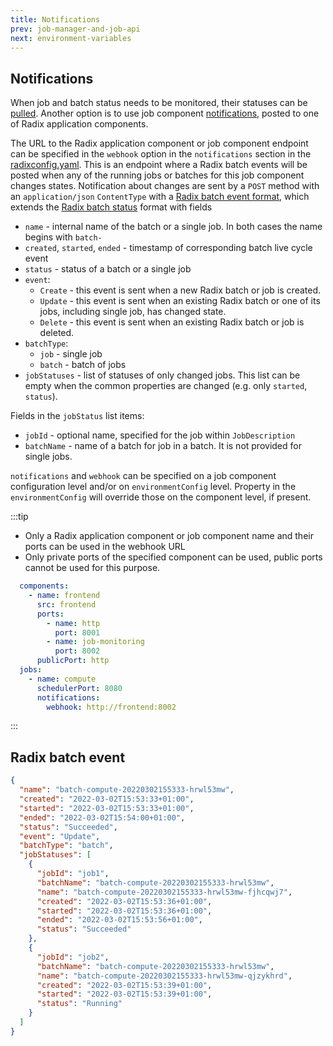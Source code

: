 ```yaml
---
title: Notifications
prev: job-manager-and-job-api
next: environment-variables
---
```


## Notifications

When job and batch status needs to be monitored, their statuses can be [pulled](docs/guides/jobs/job-manager-and-job-api.md#get-a-state-of-a-batch). Another option is to use job component [notifications](/radix-config/index.md#notifications), posted to one of Radix application components.

The URL to the Radix application component or job component endpoint can be specified in the `webhook` option in the `notifications` section in the [radixconfig.yaml](/radix-config/index.md). This is an endpoint where a Radix batch events will be posted when any of the running jobs or batches for this job component changes states. Notification about changes are sent by a `POST` method with an `application/json` `ContentType` with a [Radix batch event format](#radix-batch-event), which extends the [Radix batch status](./job-manager-and-job-api.md#get-a-state-of-a-batch) format with fields
* `name` - internal name of the batch or a single job. In both cases the name begins with `batch-`
* `created`, `started`, `ended` - timestamp of corresponding batch live cycle event
* `status` - status of a batch or a single job
* `event`:
  * `Create` - this event is sent when a new Radix batch or job is created.
  * `Update` - this event is sent when an existing Radix batch or one of its jobs, including single job, has changed state.
  * `Delete` - this event is sent when an existing Radix batch or job is deleted.
* `batchType`:
  * `job` - single job
  * `batch` - batch of jobs
* `jobStatuses` - list of statuses of only changed jobs. This list can be empty when the common properties are changed (e.g. only `started`, `status`). 

Fields in the `jobStatus` list items:
* `jobId` - optional name, specified for the job within `JobDescription`
* `batchName` - name of a batch for job in a batch. It is not provided for single jobs.

`notifications` and `webhook` can be specified on a job component configuration level and/or on `environmentConfig` level. Property in the `environmentConfig` will override those on the component level, if present.

:::tip
* Only a Radix application component or job component name and their ports can be used in the webhook URL
* Only private ports of the specified component can be used, public ports cannot be used for this purpose.
```yaml
  components:
    - name: frontend
      src: frontend
      ports:
        - name: http
          port: 8001
        - name: job-monitoring
          port: 8002
      publicPort: http
  jobs:
    - name: compute
      schedulerPort: 8080
      notifications:
        webhook: http://frontend:8002

```
:::

## Radix batch event
```json
{
  "name": "batch-compute-20220302155333-hrwl53mw",
  "created": "2022-03-02T15:53:33+01:00",
  "started": "2022-03-02T15:53:33+01:00",
  "ended": "2022-03-02T15:54:00+01:00",
  "status": "Succeeded",
  "event": "Update",
  "batchType": "batch",
  "jobStatuses": [
    {
      "jobId": "job1",
      "batchName": "batch-compute-20220302155333-hrwl53mw",
      "name": "batch-compute-20220302155333-hrwl53mw-fjhcqwj7",
      "created": "2022-03-02T15:53:36+01:00",
      "started": "2022-03-02T15:53:36+01:00",
      "ended": "2022-03-02T15:53:56+01:00",
      "status": "Succeeded"
    },
    {
      "jobId": "job2",
      "batchName": "batch-compute-20220302155333-hrwl53mw",
      "name": "batch-compute-20220302155333-hrwl53mw-qjzykhrd",
      "created": "2022-03-02T15:53:39+01:00",
      "started": "2022-03-02T15:53:39+01:00",
      "status": "Running"
    }
  ]
}
```

